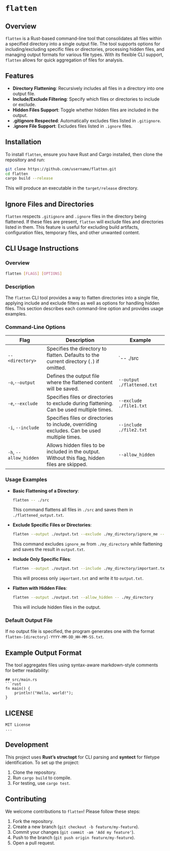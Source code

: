 # `flatten`

## Overview
`flatten` is a Rust-based command-line tool that consolidates all files within a specified directory into a single output file. The tool supports options for including/excluding specific files or directories, processing hidden files, and managing output formats for various file types. With its flexible CLI support, `flatten` allows for quick aggregation of files for analysis.

## Features
- **Directory Flattening**: Recursively includes all files in a directory into one output file.
- **Include/Exclude Filtering**: Specify which files or directories to include or exclude.
- **Hidden Files Support**: Toggle whether hidden files are included in the output.
- **.gitignore Respected**: Automatically excludes files listed in `.gitignore`.
- **.ignore File Support**: Excludes files listed in `.ignore` files.

## Installation
To install `flatten`, ensure you have Rust and Cargo installed, then clone the repository and run:

```bash
git clone https://github.com/username/flatten.git
cd flatten
cargo build --release
```
This will produce an executable in the `target/release` directory.

## Ignore Files and Directories

`flatten` respects `.gitignore` and `.ignore` files in the directory being flattened. If these files are present, `flatten` will exclude files and directories listed in them. This feature is useful for excluding build artifacts, configuration files, temporary files, and other unwanted content.

## CLI Usage Instructions

### Overview

```bash
flatten [FLAGS] [OPTIONS]
```
### Description
The `flatten` CLI tool provides a way to flatten directories into a single file, applying include and exclude filters as well as options for handling hidden files. This section describes each command-line option and provides usage examples.

### Command-Line Options

| Flag                   | Description                                                                             | Example                       |
|------------------------|-----------------------------------------------------------------------------------------|-------------------------------|
| `-- <directory>`          | Specifies the directory to flatten. Defaults to the current directory (`.`) if omitted. | `-- ./src    |
| `-o`,`--output`        | Defines the output file where the flattened content will be saved.                      | `--output ./flattened.txt`    |
| `-e`,`--exclude`       | Specifies files or directories to exclude during flattening. Can be used multiple times.| `--exclude ./file1.txt`       |
| `-i`, `--include`      | Specifies files or directories to include, overriding excludes. Can be used multiple times. | `--include ./file2.txt`   |
| `-h`, `--allow_hidden` | Allows hidden files to be included in the output. Without this flag, hidden files are skipped. | `--allow_hidden`       |

### Usage Examples

- **Basic Flattening of a Directory**:
  ```bash
  flatten -- ./src
  ```
  This command flattens all files in `./src` and saves them in `./flattened_output.txt`.

- **Exclude Specific Files or Directories**:
  ```bash
  flatten --output ./output.txt --exclude ./my_directory/ignore_me -- ./my_directory
  ```
  This command excludes `ignore_me` from `./my_directory` while flattening and saves the result in `output.txt`.

- **Include Only Specific Files**:
  ```bash
  flatten --output ./output.txt --include ./my_directory/important.txt
  ```
  This will process only `important.txt` and write it to `output.txt`.

- **Flatten with Hidden Files**:
  ```bash
  flatten --output ./output.txt --allow_hidden -- ./my_directory
  ```
  This will include hidden files in the output.

### Default Output File
If no output file is specified, the program generates one with the format `flatten-[directory]-YYYY-MM-DD_HH-MM-SS.txt`.

## Example Output Format
The tool aggregates files using syntax-aware markdown-style comments for better readability:

```
## src/main.rs
```rust
fn main() {
    println!("Hello, world!");
}
```

## LICENSE
```plaintext
MIT License
...
```

## Development

This project uses **Rust’s structopt** for CLI parsing and **syntect** for filetype identification. To set up the project:

1. Clone the repository.
2. Run `cargo build` to compile.
3. For testing, use `cargo test`.

## Contributing

We welcome contributions to `flatten`! Please follow these steps:

1. Fork the repository.
2. Create a new branch (`git checkout -b feature/my-feature`).
3. Commit your changes (`git commit -am 'Add my feature'`).
4. Push to the branch (`git push origin feature/my-feature`).
5. Open a pull request.
